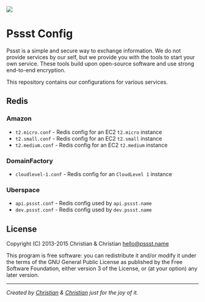 ![](http://www.gravatar.org/avatar/2aae9030772d5b59240388522f91468f?s=102)

Pssst Config
============
Pssst is a simple and secure way to exchange information. We do not provide
services by our self, but we provide you with the tools to start your own
service. These tools build upon open-source software and use strong end-to-end
encryption.

This repository contains our configurations for various services.

Redis
-----
### Amazon
* `t2.micro.conf`  - Redis config for an EC2 `t2.micro` instance
* `t2.small.conf`  - Redis config for an EC2 `t2.small` instance
* `t2.medium.conf` - Redis config for an EC2 `t2.medium` instance

### DomainFactory
* `cloudlevel-1.conf` - Redis config for an `CloudLevel 1` instance

### Uberspace
* `api.pssst.conf` - Redis config used by `api.pssst.name`
* `dev.pssst.conf` - Redis config used by `dev.pssst.name`

License
-------
Copyright (C) 2013-2015  Christian & Christian  <hello@pssst.name>

This program is free software: you can redistribute it and/or modify
it under the terms of the GNU General Public License as published by
the Free Software Foundation, either version 3 of the License, or
(at your option) any later version.

----------
_Created by
[Christian](https://github.com/7-bit) & [Christian](https://github.com/cuhsat)
just for the joy of it._
